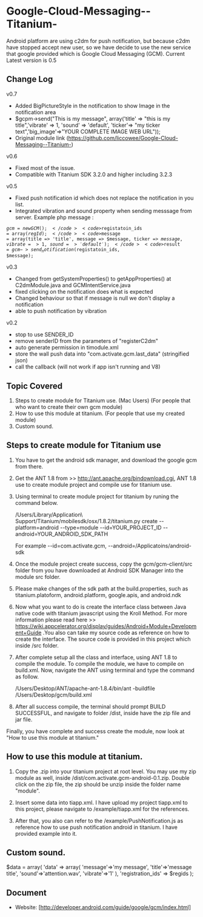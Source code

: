 Google-Cloud-Messaging--Titanium-
=================================
Android platform are using c2dm for push notification, but because c2dm have stopped accept new user, so we have decide to use the new service that google provided which is Google Cloud Messaging (GCM).
Current Latest version is 0.5

Change Log
------------
v0.7
- Added BigPictureStyle in the notification to show Image in the notification area
- $gcpm->send("This is my message", array('title' => "this is my title",'vibrate' => 1, 'sound' => 'default', 'ticker'=> "my ticker text",'big_image'=>"YOUR COMPLETE IMAGE WEB URL"));
- Original module link (https://github.com/liccowee/Google-Cloud-Messaging--Titanium-)


v0.6
- Fixed most of the issue.
- Compatible with Titanium SDK 3.2.0 and higher including 3.2.3

v0.5
- Fixed push notification id which does not replace the notification in you list.
- Integrated vibration and sound property when sending messsage from server.
Example php message : 

<code>$gcm = new GCM();</code>
<code>$registatoin_ids = array($regId);</code>
<code>$message = array(title => 'title', message => $message, ticker => $message, vibrate => 1, sound => 'default');</code>
<code>$result = $gcm->send_notification($registatoin_ids, $message);</code>


v0.3
- Changed from getSystemProperties() to getAppProperties() at C2dmModule.java and GCMIntentService.java
- fixed clicking on the notification does what is expected
- Changed behaviour so that if message is null we don't display a notification
- able to push notification by vibration

v0.2
- stop to use SENDER_ID
- remove senderID from the parameters of "registerC2dm"
- auto generate permission in timodule.xml
- store the wall push data into "com.activate.gcm.last_data" (stringified json)
- call the callback (will not work if app isn't running and V8)


Topic Covered
-------------
1. Steps to create module for Titanium use. (Mac Users) (For people that who want to create their own gcm module)
2. How to use this module at titanium. (For people that use my created module)
3. Custom sound.

Steps to create module for Titanium use
---------------------------------------
1. You have to get the android sdk manager, and download the google gcm from there.

2. Get the ANT 1.8 from >> http://ant.apache.org/bindownload.cgi, ANT 1.8 use to create module project and compile use for titanium use.

3. Using terminal to create module project for titanium by runing the command below.

    /Users/Library/Application\ Support/Titanium/mobilesdk/osx/1.8.2/titanium.py create --platform=android --type=module --id=YOUR_PROJECT_ID --android=YOUR_ANDROID_SDK_PATH
	
	For example --id=com.activate.gcm, --android=/Applicatoins/android-sdk
	
4. Once the module project create success, copy the gcm/gcm-client/src folder from you have downloaded at Android SDK Manager into the module src folder.

5. Please make changes of the sdk path at the build.properties, such as titanium.platoform, android.platform, google.apis, and android.ndk

6. Now what you want to do is create the interface class between Java native code with titanium javascript using the Kroll Method. For more information please read here >> https://wiki.appcelerator.org/display/guides/Android+Module+Development+Guide
.You also can take my source code as reference on how to create the interface. The source code is provided in this project which inside /src folder.

7. After complete setup all the class and interface, using ANT 1.8 to compile the module. To compile the module, we have to compile on build.xml. Now, navigate the ANT using terminal and type the command as follow.
	
	/Users/Desktop/ANT/apache-ant-1.8.4/bin/ant -buildfile /Users/Desktop/gcm/build.xml
	
8. After all success compile, the terminal should prompt BUILD SUCCESSFUL, and navigate to folder /dist, inside have the zip file and jar file. 

Finally, you have complete and success create the module, now look at "How to use this module at titanium."



How to use this module at titanium.
-------------
1. Copy the .zip into your titanium project at root level. You may use my zip module as well, inside /dist/com.activate.gcm-android-0.1.zip. Double click on the zip file, the zip should be unzip inside the folder name "module".

2. Insert some data into tiapp.xml. I have upload my project tiapp.xml to this project, please navigate to /example/tiapp.xml for the references.

3. After that, you also can refer to the /example/PushNotification.js as reference how to use push notification android in titanium. I have provided example into it.


Custom sound.
-------------

$data = array(
        'data' => array(
        	'message'=>'my message', 
        	'title'=>'message title',
        	'sound'=>'attention.wav',
        	'vibrate'=>'1'
        	),
        'registration_ids' => $regids
    );      


Document
------------------
   * Website: [http://developer.android.com/guide/google/gcm/index.html]